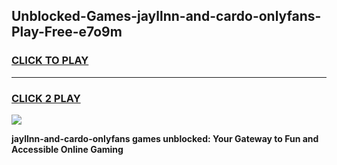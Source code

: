 
## Unblocked-Games-jayllnn-and-cardo-onlyfans-Play-Free-e7o9m
<h3>
<a href="https://premium76.site?title=jayllnn-and-cardo-onlyfans&ref=15A">CLICK TO PLAY</a></h3>
<hr>

<h3>
<a href="https://premium76.site?title=jayllnn-and-cardo-onlyfans&ref=15A">CLICK 2 PLAY</a>
  
</h3>

<a href="https://premium76.site?title=jayllnn-and-cardo-onlyfans&ref=15A"><img src="https://clearcache.store/games.png"></a>


**jayllnn-and-cardo-onlyfans games unblocked: Your Gateway to Fun and Accessible Online Gaming**
